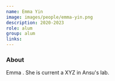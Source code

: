 ```yaml
---
name: Emma Yin
image: images/people/emma-yin.png
description: 2020-2023
role: alum
group: alum
links:
---
```


### About
Emma . She is current a XYZ in Ansu's lab.
